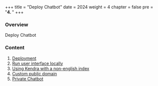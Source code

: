 +++
title = "Deploy Chatbot"
date = 2024
weight = 4
chapter = false
pre = "<b>4. </b>"
+++ 
### Overview
Deploy Chatbot

### Content
1. [Deployment](1-Deployment)
2. [Run user interface locally](2-Runuserinterfacelocally)
3. [Using Kendra with a non-english index](3-UsingKendra)
4. [Custom public domain](4-CustomPublicDomain)
5. [Private Chatbot](5-PrivateChatbot)

